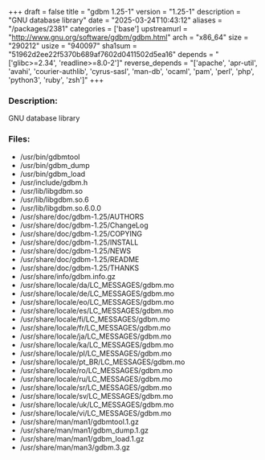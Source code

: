 +++
draft = false
title = "gdbm 1.25-1"
version = "1.25-1"
description = "GNU database library"
date = "2025-03-24T10:43:12"
aliases = "/packages/2381"
categories = ['base']
upstreamurl = "http://www.gnu.org/software/gdbm/gdbm.html"
arch = "x86_64"
size = "290212"
usize = "940097"
sha1sum = "51962d2ee22f5370b689af7602d0411502d5ea16"
depends = "['glibc>=2.34', 'readline>=8.0-2']"
reverse_depends = "['apache', 'apr-util', 'avahi', 'courier-authlib', 'cyrus-sasl', 'man-db', 'ocaml', 'pam', 'perl', 'php', 'python3', 'ruby', 'zsh']"
+++
### Description: 
GNU database library

### Files: 
* /usr/bin/gdbmtool
* /usr/bin/gdbm_dump
* /usr/bin/gdbm_load
* /usr/include/gdbm.h
* /usr/lib/libgdbm.so
* /usr/lib/libgdbm.so.6
* /usr/lib/libgdbm.so.6.0.0
* /usr/share/doc/gdbm-1.25/AUTHORS
* /usr/share/doc/gdbm-1.25/ChangeLog
* /usr/share/doc/gdbm-1.25/COPYING
* /usr/share/doc/gdbm-1.25/INSTALL
* /usr/share/doc/gdbm-1.25/NEWS
* /usr/share/doc/gdbm-1.25/README
* /usr/share/doc/gdbm-1.25/THANKS
* /usr/share/info/gdbm.info.gz
* /usr/share/locale/da/LC_MESSAGES/gdbm.mo
* /usr/share/locale/de/LC_MESSAGES/gdbm.mo
* /usr/share/locale/eo/LC_MESSAGES/gdbm.mo
* /usr/share/locale/es/LC_MESSAGES/gdbm.mo
* /usr/share/locale/fi/LC_MESSAGES/gdbm.mo
* /usr/share/locale/fr/LC_MESSAGES/gdbm.mo
* /usr/share/locale/ja/LC_MESSAGES/gdbm.mo
* /usr/share/locale/ka/LC_MESSAGES/gdbm.mo
* /usr/share/locale/pl/LC_MESSAGES/gdbm.mo
* /usr/share/locale/pt_BR/LC_MESSAGES/gdbm.mo
* /usr/share/locale/ro/LC_MESSAGES/gdbm.mo
* /usr/share/locale/ru/LC_MESSAGES/gdbm.mo
* /usr/share/locale/sr/LC_MESSAGES/gdbm.mo
* /usr/share/locale/sv/LC_MESSAGES/gdbm.mo
* /usr/share/locale/uk/LC_MESSAGES/gdbm.mo
* /usr/share/locale/vi/LC_MESSAGES/gdbm.mo
* /usr/share/man/man1/gdbmtool.1.gz
* /usr/share/man/man1/gdbm_dump.1.gz
* /usr/share/man/man1/gdbm_load.1.gz
* /usr/share/man/man3/gdbm.3.gz
